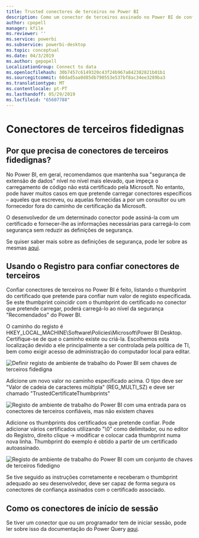 ```yaml
---
title: Trusted conectores de terceiros no Power BI
description: Como um conector de terceiros assinado no Power BI de confiança
author: cpopell
manager: kfile
ms.reviewer: ''
ms.service: powerbi
ms.subservice: powerbi-desktop
ms.topic: conceptual
ms.date: 04/3/2019
ms.author: gepopell
LocalizationGroup: Connect to data
ms.openlocfilehash: 30b7457c6149320c43f24b967a842382821b01b1
ms.sourcegitcommit: 60dad5aa0d85db790553e537bf8ac34ee3289ba3
ms.translationtype: MT
ms.contentlocale: pt-PT
ms.lasthandoff: 05/29/2019
ms.locfileid: "65607788"
---
```

# <a name="trusting-third-party-connectors"></a>Conectores de terceiros fidedignas

## <a name="why-do-you-need-trusted-third-party-connectors"></a>Por que precisa de conectores de terceiros fidedignas?

No Power BI, em geral, recomendamos que mantenha sua "segurança de extensão de dados" nível no nível mais elevado, que impeça o carregamento de código não está certificado pela Microsoft. No entanto, pode haver muitos casos em que pretende carregar conectores específicos – aqueles que escreveu, ou aquelas fornecidas a por um consultor ou um fornecedor fora do caminho de certificação da Microsoft.

O desenvolvedor de um determinado conector pode assiná-la com um certificado e fornecer-lhe as informações necessárias para carregá-lo com segurança sem reduzir as definições de segurança.

Se quiser saber mais sobre as definições de segurança, pode ler sobre as mesmas [aqui](https://docs.microsoft.com/power-bi/desktop-connector-extensibility).

## <a name="using-the-registry-to-trust-third-party-connectors"></a>Usando o Registro para confiar conectores de terceiros

Confiar conectores de terceiros no Power BI é feito, listando o thumbprint do certificado que pretende para confiar num valor de registo especificada. Se este thumbprint coincidir com o thumbprint do certificado no conector que pretende carregar, poderá carregá-lo ao nível da segurança "Recomendados" do Power BI. 

O caminho do registo é HKEY_LOCAL_MACHINE\Software\Policies\Microsoft\Power BI Desktop. Certifique-se de que o caminho existe ou criá-la. Escolhemos esta localização devido a ele principalmente a ser controlada pela política de TI, bem como exigir acesso de administração do computador local para editar. 

![Definir registo de ambiente de trabalho do Power BI sem chaves de terceiros fidedigna](media/desktop-trusted-third-party-connectors/desktoptrustedthird1.png)

Adicione um novo valor no caminho especificado acima. O tipo deve ser "Valor de cadeia de caracteres múltipla" (REG_MULTI_SZ) e deve ser chamado "TrustedCertificateThumbprints" 

![Registo de ambiente de trabalho do Power BI com uma entrada para os conectores de terceiros confiáveis, mas não existem chaves](media/desktop-trusted-third-party-connectors/desktoptrustedthird2.png)

Adicione os thumbprints dos certificados que pretende confiar. Pode adicionar vários certificados utilizando "\0" como delimitador, ou no editor do Registro, direito clique -> modificar e colocar cada thumbprint numa nova linha. Thumbprint do exemplo é obtido a partir de um certificado autoassinado. 

 ![Registo de ambiente de trabalho do Power BI com um conjunto de chaves de terceiros fidedigno](media/desktop-trusted-third-party-connectors/desktoptrustedthird3.png)

Se tive seguido as instruções corretamente e receberam o thumbprint adequado ao seu desenvolvedor, deve ser capaz de forma segura os conectores de confiança assinados com o certificado associado.

## <a name="how-to-sign-connectors"></a>Como os conectores de início de sessão

Se tiver um conector que ou um programador tem de iniciar sessão, pode ler sobre isso da documentação do Power Query [aqui](https://docs.microsoft.com/power-query/handlingconnectorsigning).
